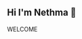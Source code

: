 ## Hi I'm Nethma 👋
WELCOME

<!--
**Nethmav/NethmaV** is a ✨ _special_ ✨ repository because its `README.md` (this file) appears on your GitHub profile.

Here are some ideas to get you started:

- 🔭 I’m currently studied on NSBM Green University...
- 🌱 I’m currently learning Softwarr engineering degree...
- 👯 I’m looking to collaborate on ICT field...
- 🤔 I’m looking for help with ...
- 💬 Ask me about ...
- 📫 How to reach me: ...
- 😄 Pronouns: ...
- ⚡ Fun fact: ...
-->
